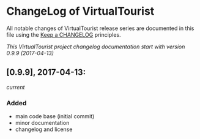 # ChangeLog of VirtualTourist

All notable changes of VirtualTourist release series are documented in this file using the [Keep a CHANGELOG](http://keepachangelog.com/) principles.

_This VirtualTourist project changelog documentation start with version 0.9.9 (2017-04-13)_

## [0.9.9], 2017-04-13:
_current_

### Added

* main code base (initial commit)
* minor documentation
* changelog and license
